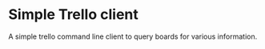 # Simple Trello client

A simple trello command line client to query boards for various
information.
